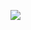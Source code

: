 ![](https://images.app.goo.gl/WUPzt4vRs2WTF8HAA)


<!--
**marlonxp12/marlonxp12** 
is a ✨ _special_ ✨ repository because its `README.md` (this file) appears on your GitHub profile.

Here are some ideas to get you started:

- 🔭 I’m currently working on ...
- 🌱 I’m currently learning ...
- 👯 I’m looking to collaborate on ...
- 🤔 I’m looking for help with ...
- 💬 Ask me about ...
- 📫 How to reach me: ...https://images.app.goo.gl/WUPzt4vRs2WTF8HAA
- 😄 Pronouns: ...
- ⚡ Fun fact: ...
-->
